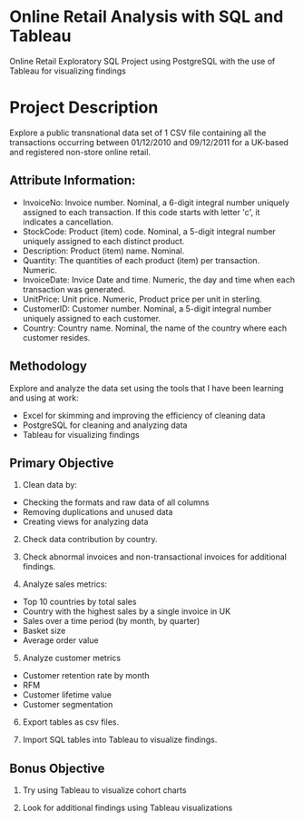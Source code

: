 # Online Retail Analysis with SQL and Tableau
Online Retail Exploratory SQL Project using PostgreSQL with the use of Tableau for visualizing findings


# Project Description
Explore a public transnational data set of 1 CSV file containing all the transactions occurring between 01/12/2010 and 09/12/2011 for a UK-based and registered non-store online retail.


## Attribute Information:
* InvoiceNo: Invoice number. Nominal, a 6-digit integral number uniquely assigned to each transaction. If this code starts with letter 'c', it indicates a cancellation.
* StockCode: Product (item) code. Nominal, a 5-digit integral number uniquely assigned to each distinct product.
* Description: Product (item) name. Nominal.
* Quantity: The quantities of each product (item) per transaction. Numeric.
* InvoiceDate: Invice Date and time. Numeric, the day and time when each transaction was generated.
* UnitPrice: Unit price. Numeric, Product price per unit in sterling.
* CustomerID: Customer number. Nominal, a 5-digit integral number uniquely assigned to each customer.
* Country: Country name. Nominal, the name of the country where each customer resides.


## Methodology
Explore and analyze the data set using the tools that I have been learning and using at work:
- Excel for skimming and improving the efficiency of cleaning data
- PostgreSQL for cleaning and analyzing data
- Tableau for visualizing findings


## Primary Objective
1. Clean data by:
* Checking the formats and raw data of all columns
* Removing duplications and unused data
* Creating views for analyzing data


2. Check data contribution by country.


3. Check abnormal invoices and non-transactional invoices for additional findings.


4. Analyze sales metrics:
* Top 10 countries by total sales
* Country with the highest sales by a single invoice in UK
* Sales over a time period (by month, by quarter)
* Basket size
* Average order value


5. Analyze customer metrics
* Customer retention rate by month
* RFM
* Customer lifetime value
* Customer segmentation


6. Export tables as csv files.


7. Import SQL tables into Tableau to visualize findings.


## Bonus Objective
1. Try using Tableau to visualize cohort charts

2. Look for additional findings using Tableau visualizations
